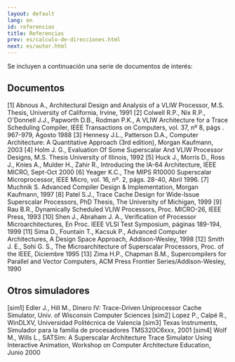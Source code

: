 ```yaml
---
layout: default
lang: en
id: referencias
title: Referencias
prev: es/calculo-de-direcciones.html
next: es/autor.html
---
```


Se incluyen a continuación una serie de documentos de interés:


## Documentos

[1] Abnous A., Architectural Design and Analysis of a VLIW Processor, M.S. Thesis, University of California, Irvine, 1991
[2] Colwell R.P., Nix R.P., O'Donnell J.J., Papworth D.B., Rodman P.K., A VLIW Architecture for a Trace Scheduling Compiler, IEEE Transactions on Computers, vol. 37, nº 8, págs . 967-979, Agosto 1988
[3] Hennesy J.L., Patterson D.A., Computer Architecture: A Quantitative Approach (3rd edition), Morgan Kaufmann, 2003
[4] Holm J. G., Evaluation Of Some Superscalar And VLIW Processor Designs, M.S. Thesis University of Illinois, 1992
[5] Huck J., Morris D., Ross J., Knies A., Mulder H., Zahir R., Introducing the IA-64 Architecture, IEEE MICRO, Sept-Oct 2000
[6] Yeager K.C., The MIPS R10000 Superscalar Microprocessor, IEEE Micro, vol. 16, nº. 2, págs. 28-40, Abril 1996. 
[7] Muchnik S. Advanced Compiler Design & Implementation, Morgan Kaufmann, 1997
[8] Patel S.J., Trace Cache Design for Wide-Issue Superscalar Processors, PhD Thesis, The University of Michigan, 1999
[9] Rau B.R., Dynamically Scheduled VLIW Processors, Proc. MICRO-26, IEEE Press, 1993
[10] Shen J., Abraham J. A., Verification of Processor Microarchitectures, En Proc. IEEE VLSI Test Symposium, páginas 189-194, 1999
[11] Sima D., Fountain T., Kacsuk P., Advanced Computer Architectures, A Design Space Approach, Addison-Wesley, 1998
[12] Smith J. E., Sohi G. S., The Microarchitecture of Superscalar Processors, Proc. of the IEEE, Diciembre 1995
[13] Zima H.P., Chapman B.M., Supercompilers for Parallel and Vector Computers, ACM Press Frontier Series/Addison-Wesley, 1990


## Otros simuladores
[sim1] Edler J., Hill M., Dinero IV: Trace-Driven Uniprocessor Cache Simulator, Univ. of Wisconsin Computer Sciences
[sim2] Lopez P., Calpé R., WinDLXV, Universidad Politécnica de Valencia
[sim3] Texas Instruments, Simulador para la familia de procesadores TMS320C6xxx, 2001
[sim4] Wolf M., Wills L., SATSim: A Superscalar Architecture Trace Simulator Using Interactive Animation, Workshop on Computer Architecture Education, Junio 2000